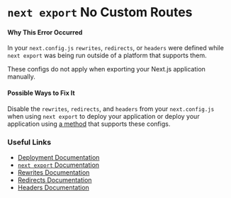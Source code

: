 `next export` No Custom Routes
==============================

#### Why This Error Occurred

In your `next.config.js` `rewrites`, `redirects`, or `headers` were defined while `next export` was being run outside of a platform that supports them.

These configs do not apply when exporting your Next.js application manually.

#### Possible Ways to Fix It

Disable the `rewrites`, `redirects`, and `headers` from your `next.config.js` when using `next export` to deploy your application or deploy your application using [a method](https://nextjs.org/docs/deployment#vercel-recommended) that supports these configs.

### Useful Links

-   [Deployment Documentation](https://nextjs.org/docs/deployment#vercel-recommended)
-   [`next export` Documentation](https://nextjs.org/docs/advanced-features/static-html-export)
-   [Rewrites Documentation](https://nextjs.org/docs/api-reference/next.config.js/rewrites)
-   [Redirects Documentation](https://nextjs.org/docs/api-reference/next.config.js/redirects)
-   [Headers Documentation](https://nextjs.org/docs/api-reference/next.config.js/headers)
